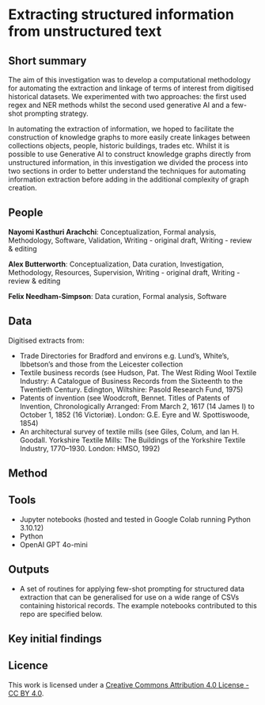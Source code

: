 # Extracting structured information from unstructured text

## Short summary
The aim of this investigation was to develop a computational methodology for automating the extraction and linkage of terms of interest from digitised historical datasets. We experimented with two approaches: the first used regex and NER methods whilst the second used generative AI and a few-shot prompting strategy.

In automating the extraction of information, we hoped to facilitate the construction of knowledge graphs to more easily create linkages between collections objects, people, historic buildings, trades etc. Whilst it is possible to use Generative AI to construct knowledge graphs directly from unstructured information, in this investigation we divided the process into two sections in order to better understand the techniques for automating information extraction before adding in the additional complexity of graph creation.  



## People 
**Nayomi Kasthuri Arachchi**: Conceptualization, Formal analysis, Methodology, Software, Validation, Writing - original draft, Writing - review & editing 

**Alex Butterworth**: Conceptualization, Data curation, Investigation, Methodology, Resources, Supervision, Writing - original draft, Writing - review & editing

**Felix Needham-Simpson**: Data curation, Formal analysis, Software 




## Data
Digitised extracts from:
- Trade Directories for Bradford and environs e.g. Lund’s, White’s, Ibbetson’s and those from the Leicester collection
- Textile business records (see Hudson, Pat. The West Riding Wool Textile Industry: A Catalogue of Business Records from the Sixteenth to the Twentieth Century. Edington, Wiltshire: Pasold Research Fund, 1975)
- Patents of invention (see Woodcroft, Bennet. Titles of Patents of Invention, Chronologically Arranged: From March 2, 1617 (14 James I) to October 1, 1852 (16 Victoriæ). London: G.E. Eyre and W. Spottiswoode, 1854)
- An architectural survey of textile mills (see Giles, Colum, and Ian H. Goodall. Yorkshire Textile Mills: The Buildings of the Yorkshire Textile Industry, 1770–1930. London: HMSO, 1992)



## Method

## Tools
- Jupyter notebooks (hosted and tested in Google Colab running Python 3.10.12)
- Python
- OpenAI GPT 4o-mini

## Outputs
- A set of routines for applying few-shot prompting for structured data extraction that can be generalised for use on a wide range of CSVs containing historical records. The example notebooks contributed to this repo are specified below. 



## Key initial findings








## Licence 
This work is licensed under a [Creative Commons Attribution 4.0 License - CC BY 4.0](https://creativecommons.org/licenses/by/4.0/).
